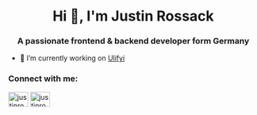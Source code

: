 <h1 align="center">Hi 👋, I'm Justin Rossack</h1>
<h3 align="center">A passionate frontend & backend developer form Germany</h3>

- 🔭 I’m currently working on [Ulifyi](uli.fyi)

<h3 align="left">Connect with me:</h3>
<p align="left">
<a href="https://twitter.com/justinrossack" target="blank"><img align="center" src="https://raw.githubusercontent.com/rahuldkjain/github-profile-readme-generator/master/src/images/icons/Social/twitter.svg" alt="justinrossack" height="30" width="40" /></a>
<a href="https://instagram.com/justinrossack" target="blank"><img align="center" src="https://raw.githubusercontent.com/rahuldkjain/github-profile-readme-generator/master/src/images/icons/Social/instagram.svg" alt="justinrossack" height="30" width="40" /></a>
</p>

